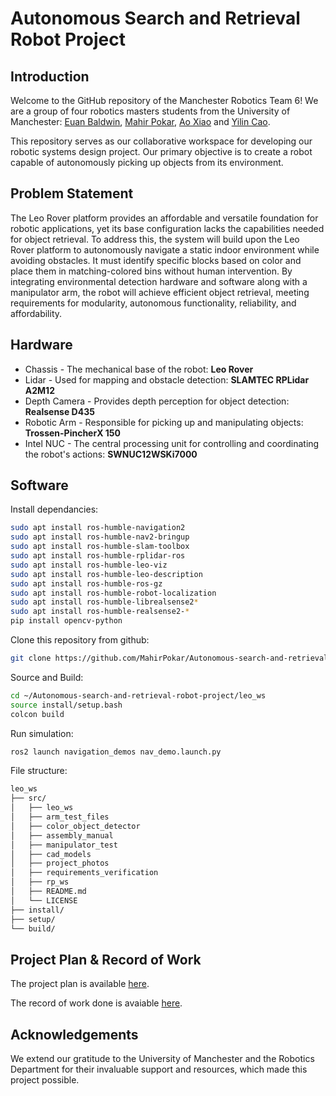 # Autonomous Search and Retrieval Robot Project 

## Introduction

Welcome to the GitHub repository of the Manchester Robotics Team 6! We are a group of four robotics masters students from the University of Manchester: [Euan Baldwin](https://euanbaldwin.github.io), [Mahir Pokar](https://mahirpokar.github.io), [Ao Xiao](https://kkoalayep.github.io) and [Yilin Cao](https://halfmountain4.github.io/). 

This repository serves as our collaborative workspace for developing our robotic systems design project. Our primary objective is to create a robot capable of autonomously picking up objects from its environment.

## Problem Statement

The Leo Rover platform provides an affordable and versatile foundation for robotic applications, yet its base configuration lacks the capabilities needed for object retrieval. To address this, the system will build upon the Leo Rover platform to autonomously navigate a static indoor environment while avoiding obstacles. It must identify specific blocks based on color and place them in matching-colored bins without human intervention. By integrating environmental detection hardware and software along with a manipulator arm, the robot will achieve efficient object retrieval, meeting requirements for modularity, autonomous functionality, reliability, and affordability.

## Hardware

- Chassis - The mechanical base of the robot: **Leo Rover**
- Lidar - Used for mapping and obstacle detection: **SLAMTEC RPLidar A2M12**
- Depth Camera - Provides depth perception for object detection: **Realsense D435**
- Robotic Arm - Responsible for picking up and manipulating objects: **Trossen-PincherX 150**
- Intel NUC - The central processing unit for controlling and coordinating the robot's actions: **SWNUC12WSKi7000**

## Software

Install dependancies:

```bash
sudo apt install ros-humble-navigation2
sudo apt install ros-humble-nav2-bringup
sudo apt install ros-humble-slam-toolbox
sudo apt install ros-humble-rplidar-ros
sudo apt install ros-humble-leo-viz
sudo apt install ros-humble-leo-description
sudo apt install ros-humble-ros-gz
sudo apt install ros-humble-robot-localization
sudo apt install ros-humble-librealsense2*
sudo apt install ros-humble-realsense2-*
pip install opencv-python
```

Clone this repository from github:

```bash
git clone https://github.com/MahirPokar/Autonomous-search-and-retrieval-robot-project.git
```

Source and Build:

```bash
cd ~/Autonomous-search-and-retrieval-robot-project/leo_ws
source install/setup.bash
colcon build
```

Run simulation:

```bash
ros2 launch navigation_demos nav_demo.launch.py
```

File structure:

```bash
leo_ws
├── src/
│   ├── leo_ws                 
│   ├── arm_test_files
│   ├── color_object_detector        
│   ├── assembly_manual        
│   ├── manipulator_test
│   ├── cad_models
│   ├── project_photos
│   ├── requirements_verification
│   ├── rp_ws
│   ├── README.md
│   └── LICENSE             
├── install/                           
├── setup/                    
└── build/                                         
```

## Project Plan & Record of Work

The project plan is available [here](https://sand-weaver-acc.notion.site/Autonomous-Search-and-Retrieval-Robot-Project-11b9b09c1f93800394e0c8895a4e36ce).

The record of work done is avaiable [here](https://docs.google.com/document/d/1Un6J5uqXqME96WFxup4Rg6mEL7XoMLhmGVJzuQLUMJg/edit?usp=sharing).

## Acknowledgements

We extend our gratitude to the University of Manchester and the Robotics Department for their invaluable support and resources, which made this project possible.
